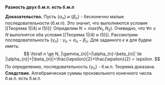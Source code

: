 **Разность двух б.м.п. есть б.м.п**

**Доказательство.**
Пусть $\{\alpha_{n}\}$ и $\{\beta_{n}\}$ - бесконечно малые последовательности (б.м.п). Это значит, что выполняются условия [[Теорема 1|(4) и (5)]]:
Определим $N=max(N_{1},N_{2})$. Очевидно, что $\forall n \ge N$ выполнятся оба условия [[Теорема 1|(4) и (5)]].
Рассмотрим последовательность $\{ \gamma_{n}\}:\gamma_{n}=\alpha_{n}-\beta_{n}$. Для заданного $\epsilon$ и для будем иметь:
$$
\forall n \ge N, |\gamma_{n}|=|\alpha_{n}-\beta_{n}| \le |\alpha_{n}|+|\beta_{n}|<\frac{\epsilon}{2}+\frac{\epsilon}{2} = \epsilon.
$$
По определению, последовательность $\{ \gamma_{n}\}$ - б.м.п. Теорема доказана.
**Следствие.** Алгебраическая суммы произвольного конечного числа б.м.п. есть б.м.п.